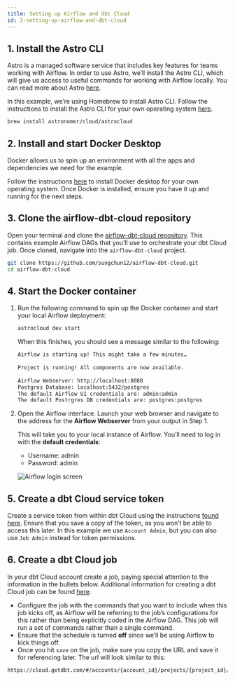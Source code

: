 ```yaml
---
title: Setting up Airflow and dbt Cloud
id: 2-setting-up-airflow-and-dbt-cloud
---
```


## 1. Install the Astro CLI

Astro is a managed software service that includes key features for teams working with Airflow. In order to use Astro, we’ll install the Astro CLI, which will give us access to useful commands for working with Airflow locally. You can read more about Astro [here](https://docs.astronomer.io/astro/).

In this example, we’re using Homebrew to install Astro CLI. Follow the instructions to install the Astro CLI for your own operating system [here](https://docs.astronomer.io/astro/install-cli).

```bash
brew install astronomer/cloud/astrocloud
```

<WistiaVideo id="uosszw1qul" />

## 2. Install and start Docker Desktop

Docker allows us to spin up an environment with all the apps and dependencies we need for the example.

Follow the instructions [here](https://docs.docker.com/desktop/) to install Docker desktop for your own operating system. Once Docker is installed, ensure you have it up and running for the next steps.

<WistiaVideo id="qr84pa8k9f" />

## 3. Clone the airflow-dbt-cloud repository

Open your terminal and clone the [airflow-dbt-cloud repository](https://github.com/sungchun12/airflow-dbt-cloud.git). This contains example Airflow DAGs that you’ll use to orchestrate your dbt Cloud job. Once cloned, navigate into the `airflow-dbt-cloud` project.

```bash
git clone https://github.com/sungchun12/airflow-dbt-cloud.git
cd airflow-dbt-cloud
```

<WistiaVideo id="oo1yel115i" />

## 4. Start the Docker container

1. Run the following command to spin up the Docker container and start your local Airflow deployment:

    ```bash
    astrocloud dev start
    ```

    When this finishes, you should see a message similar to the following:

    ```bash
    Airflow is starting up! This might take a few minutes…
        
    Project is running! All components are now available.
        
    Airflow Webserver: http://localhost:8080
    Postgres Database: localhost:5432/postgres
    The default Airflow UI credentials are: admin:admin
    The default Postrgres DB credentials are: postgres:postgres
    ```

2. Open the Airflow interface. Launch your web browser and navigate to the address for the **Airflow Webserver** from your output in Step 1.

    This will take you to your local instance of Airflow. You’ll need to log in with the **default credentials**:

    - Username: admin
    - Password: admin

    ![Airflow login screen](/img/guides/orchestration/airflow-and-dbt-cloud/airflow-login.png)

<WistiaVideo id="2rzsjo0uml" />

## 5. Create a dbt Cloud service token

Create a service token from within dbt Cloud using the instructions [found here](https://docs.getdbt.com/docs/dbt-cloud-apis/service-tokens). Ensure that you save a copy of the token, as you won’t be able to access this later. In this example we use `Account Admin`, but you can also use `Job Admin` instead for token permissions.

<WistiaVideo id="amubh6qmwq" />

## 6. Create a dbt Cloud job

In your dbt Cloud account create a job, paying special attention to the information in the bullets below. Additional information for creating a dbt Cloud job can be found [here](https://docs.getdbt.com/docs/dbt-cloud/cloud-quickstart/#create-a-new-job).

- Configure the job with the commands that you want to include when this job kicks off, as Airflow will be referring to the job’s configurations for this rather than being explicitly coded in the Airflow DAG. This job will run a set of commands rather than a single command.
- Ensure that the schedule is turned **off** since we’ll be using Airflow to kick things off.
- Once you hit `save` on the job, make sure you copy the URL and save it for referencing later. The url will look similar to this:

```html
https://cloud.getdbt.com/#/accounts/{account_id}/projects/{project_id}/jobs/{job_id}/
```

<WistiaVideo id="qiife5rzlp" />
